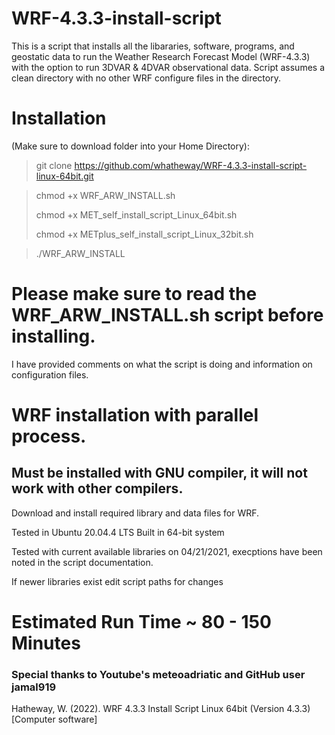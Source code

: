 # WRF-4.3.3-install-script
This is a script that installs all the libararies, software, programs, and geostatic data to run the Weather Research Forecast Model (WRF-4.3.3) with the option to run 3DVAR & 4DVAR observational data. Script assumes a clean directory with no other WRF configure files in the directory.

# Installation 
(Make sure to download folder into your Home Directory):

> git clone https://github.com/whatheway/WRF-4.3.3-install-script-linux-64bit.git

> chmod +x WRF_ARW_INSTALL.sh
> 
> chmod +x MET_self_install_script_Linux_64bit.sh
> 
> chmod +x METplus_self_install_script_Linux_32bit.sh

> ./WRF_ARW_INSTALL

# Please make sure to read the WRF_ARW_INSTALL.sh script before installing.  
I have provided comments on what the script is doing and information on configuration files.


# WRF installation with parallel process.
## Must be installed with GNU compiler, it will not work with other compilers.

Download and install required library and data files for WRF.

Tested in Ubuntu 20.04.4 LTS
Built in 64-bit system

Tested with current available libraries on 04/21/2021, execptions have been noted in the script documentation. 

If newer libraries exist edit script paths for changes

# Estimated Run Time ~ 80 - 150 Minutes
### Special thanks to  Youtube's meteoadriatic and GitHub user jamal919

Hatheway, W. (2022). WRF 4.3.3 Install Script Linux 64bit (Version 4.3.3) [Computer software]
